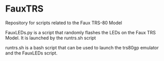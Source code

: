 # FauxTRS
Repository for scripts related to the Faux TRS-80 Model

FauxLEDs.py is a script that randomly flashes the LEDs on the Faux TRS Model. It is launched by the runtrs.sh script

runtrs.sh is a bash script that can be used to launch the trs80gp emulator and the FauxLEDs script. 
